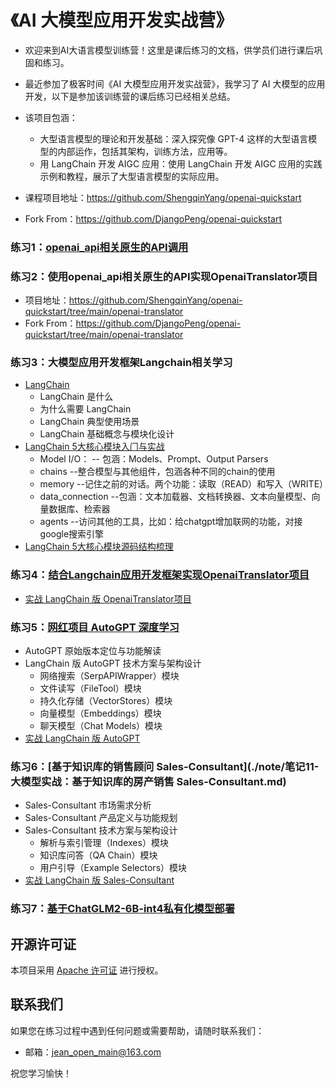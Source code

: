 # 《AI 大模型应用开发实战营》

- 欢迎来到AI大语言模型训练营！这里是课后练习的文档，供学员们进行课后巩固和练习。
- 最近参加了极客时间《AI 大模型应用开发实战营》，我学习了 AI 大模型的应用开发，以下是参加该训练营的课后练习已经相关总结。
- 该项目包涵：
    - 大型语言模型的理论和开发基础：深入探究像 GPT-4 这样的大型语言模型的内部运作，包括其架构，训练方法，应用等。
    - 用 LangChain 开发 AIGC 应用：使用 LangChain 开发 AIGC 应用的实践示例和教程，展示了大型语言模型的实际应用。

- 课程项目地址：https://github.com/ShengqinYang/openai-quickstart
- Fork From：https://github.com/DjangoPeng/openai-quickstart

### 练习1：[openai_api相关原生的API调用](./project/openai_api)

### 练习2：使用openai_api相关原生的API实现OpenaiTranslator项目

- 项目地址：https://github.com/ShengqinYang/openai-quickstart/tree/main/openai-translator
- Fork From：https://github.com/DjangoPeng/openai-quickstart/tree/main/openai-translator

### 练习3：大模型应用开发框架Langchain相关学习

- [LangChain](./note/笔记8-大模型应用开发框架-LangChain.md)
    - LangChain 是什么
    - 为什么需要 LangChain
    - LangChain 典型使⽤场景
    - LangChain 基础概念与模块化设计
- [LangChain 5大核⼼模块⼊⻔与实战](./project/langchain)
    - Model I/O： -- 包涵：Models、Prompt、Output Parsers
    - chains --整合模型与其他组件，包涵各种不同的chain的使用
    - memory --记住之前的对话。两个功能：读取（READ）和写入（WRITE）
    - data_connection --包涵：文本加载器、文档转换器、文本向量模型、向量数据库、检索器
    - agents --访问其他的工具，比如：给chatgpt增加联网的功能，对接google搜索引擎
- [LangChain 5大核⼼模块源码结构梳理](./resource/AI-LangChain.xmind)

### 练习4：[结合Langchain应用开发框架实现OpenaiTranslator项目](./note/笔记9-大模型实战：OpenaiTranslator+Langchain实战总结.md)
  - [实战 LangChain 版 OpenaiTranslator项目](./project/langchain_openai_translator)

### 练习5：[网红项目 AutoGPT 深度学习](./note/笔记10-大模型实战：基于Langchain实现AutoGpt功能.md)
- AutoGPT 原始版本定位与功能解读
- LangChain 版 AutoGPT 技术方案与架构设计
    - 网络搜索（SerpAPIWrapper）模块
    - 文件读写（FileTool）模块
    - 持久化存储（VectorStores）模块
    - 向量模型（Embeddings）模块
    - 聊天模型（Chat Models）模块
- [实战 LangChain 版 AutoGPT](./project/langchain_autogpt)

### 练习6：[基于知识库的销售顾问 Sales-Consultant](./note/笔记11-大模型实战：基于知识库的房产销售 Sales-Consultant.md)

- Sales-Consultant 市场需求分析
- Sales-Consultant 产品定义与功能规划
- Sales-Consultant 技术方案与架构设计
    - 解析与索引管理（Indexes）模块
    - 知识库问答（QA Chain）模块
    - 用户引导（Example Selectors）模块
- [实战 LangChain 版 Sales-Consultant](./project/langchain_sales_chatbot)

### 练习7：[基于ChatGLM2-6B-int4私有化模型部署](./project/langchain/model_io/model_chatglm.ipynb)

## 开源许可证

本项目采用 [Apache 许可证](https://www.apache.org/licenses/LICENSE-2.0) 进行授权。

## 联系我们

如果您在练习过程中遇到任何问题或需要帮助，请随时联系我们：

- 邮箱：jean_open_main@163.com

祝您学习愉快！

